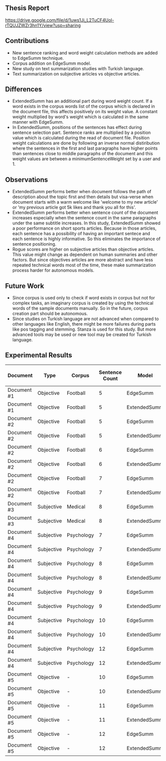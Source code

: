 <h2>Thesis Report</h2>

https://drive.google.com/file/d/1uws1Ji_L2TuCF4Uol-rTQUJZWZr3hn1Y/view?usp=sharing

<h2>Contributions</h2>

<ul>
  <li>
    New sentence ranking and word weight calculation methods are added to EdgeSumm technique.
  </li>
  <li>
    Corpus addition on EdgeSumm model.
  </li>
  <li>
    New study on text summarization studies with Turkish language.
  </li>
  <li>
    Text summarization on subjective articles vs objective articles.
  </li>
</ul>

<h2>Differences</h2>

<ul>
  <li>
    ExtendedSumm has an additional part during word weight count. If a word exists in the corpus words list of the corpus which is declared in the document file, this affects positively on its weight value. A constant weight multiplied by word's weight which is calculated in the same manner with EdgeSumm.
  </li>
  <li>
    In ExtendedSumm, positions of the sentences has effect during sentence selection part. Sentence ranks are multiplied by a position value which is calculated during the read of document file. Position weight calculations are done by following an inverse normal distiribution where the sentences in the first and last paragraphs have higher points than sentences close to middle paragraphs of the document and this weight values are between a minimumSentenceWeight set by a user and 1.
  </li>
</ul>

<h2>Observations</h2>

<ul>
  <li>
    ExtendedSumm performs better when document follows the path of description about the topic first and then details but visa-verse when document starts with a warm welcome like 'welcome to my new article' or 'my previous article got 5k likes and thank you all for this'.
  </li>
  <li>
    ExtendedSumm performs better when sentence count of the document increases especially when the sentence count in the same paragraphs under the same subtitle increases. In this study, ExtendedSumm showed a poor performance on short sports articles. Because in those articles, each sentence has a possibility of having an important sentece and each sentence is highly informative. So this eliminates the importance of sentence positioning. 
  </li>
  <li>
    Rogue scores are higher on subjective articles than objective articles. This value might change as dependent on human summaries and other factors. But since objectives articles are more abstract and have less repeated technical words most of the time, these make summarization process harder for autonomous models.
  </li>
</ul>

<h2>Future Work</h2>
  <ul>
    <li>
    Since corpus is used only to check if word exists in corpus but not for complex tasks, an imaginary corpus is created by using the technical words of the sample documents manually. So in the future, corpus creation part should be autonomous.
    </li>
    <li>
    Since studies on Turkish language are not advanced when compared to other languages like English, there might be more failures during parts like pos tagging and stemming. Stanza is used for this study. But more advanced tools may be used or new tool may be created for Turkish language.
    </li>
  </ul>

<h2>Experimental Results</h2>
  
|Document|Type|Corpus|Sentence Count|Model|Rogue-1 Recall|Rogue-1 Precision|Rogue-1 F1 Score|Rogue-2 Recall|Rogue-2 Precision|Rogue-2 F1 Score|Rogue-L Recall|Rogue-L Precision|Rogue-L F1 Score
|---|---|---|---|---|---|---|---|---|---|---|---|---|---|
|Document #1|Objective|Football|5|EdgeSumm|1.0|1.0|1.0|1.0|1.0|1.0|1.0|1.0|1.0|
|Document #1|Objective|Football|5|ExtendedSumm|0.88971|0.7707|0.82594|0.86471|0.76166|0.80992|0.88971|0.7707|0.82594|
|Document #2|Objective|Football|5|EdgeSumm|0.85333|0.84211|0.84768|0.81609|0.85542|0.83529|0.85333|0.84211|0.84768|
|Document #2|Objective|Football|5|ExtendedSumm|0.68|0.70833|0.69388|0.62069|0.66667|0.64286|0.68|0.70833|0.69388|
|Document #2|Objective|Football|6|EdgeSumm|0.86905|0.85882|0.86391|0.84158|0.87629|0.85859|0.86905|0.85882|0.86391|
|Document #2|Objective|Football|6|ExtendedSumm|0.86905|0.85882|0.86391|0.84158|0.87629|0.85859|0.86905|0.85882|0.86391|
|Document #2|Objective|Football|7|EdgeSumm|0.92708|0.92708|0.92708|0.90351|0.9115|0.90749|0.92708|0.92708|0.92708|
|Document #2|Objective|Football|7|ExtendedSumm|0.92708|0.92708|0.92708|0.90351|0.9115|0.90749|0.92708|0.92708|0.92708|
|Document #3|Subjective|Medical|8|EdgeSumm|0.76712|0.63636|0.69565|0.71078|0.58943|0.64444|0.76712|0.63636|0.69565|
|Document #3|Subjective|Medical|8|ExtendedSumm|0.78767|0.70552|0.74434|0.7402|0.68636|0.71226|0.78767|0.70552|0.74434|
|Document #4|Subjective|Psychology|7|EdgeSumm|0.64815|0.57851|0.61135|0.53125|0.48227|0.50558|0.64815|0.57851|0.61135|
|Document #4|Subjective|Psychology|7|ExtendedSumm|0.64815|0.57851|0.61135|0.53125|0.48227|0.50558|0.64815|0.57851|0.61135|
|Document #4|Subjective|Psychology|8|EdgeSumm|0.61207|0.52985|0.568|0.50365|0.43125|0.46465|0.61207|0.52985|0.568|
|Document #4|Subjective|Psychology|8|ExtendedSumm|0.67241|0.60465|0.63673|0.56934|0.51656|0.54167|0.67241|0.60465|0.63673|
|Document #4|Subjective|Psychology|9|EdgeSumm|0.70161|0.61268|0.65414|0.61074|0.53529|0.57053|0.70161|0.61268|0.65414|
|Document #4|Subjective|Psychology|9|ExtendedSumm|0.75806|0.68613|0.72031|0.66443|0.61875|0.64078|0.75806|0.68613|0.72031|
|Document #4|Subjective|Psychology|10|EdgeSumm|0.69853|0.63333|0.66434|0.61728|0.55866|0.58651|0.69853|0.63333|0.66434|
|Document #4|Subjective|Psychology|10|ExtendedSumm|0.69118|0.61039|0.64828|0.60494|0.53846|0.56977|0.69118|0.61039|0.64828|
|Document #4|Subjective|Psychology|12|EdgeSumm|0.76712|0.61202|0.68085|0.69663|0.54867|0.61386|0.76712|0.61202|0.68085|
|Document #4|Subjective|Psychology|12|ExtendedSumm|0.66438|0.55429|0.60436|0.5618|0.47393|0.51414|0.66438|0.55429|0.60436|
|Document #5|Objective|-|10|EdgeSumm|0.61212|0.51269|0.55801|0.55612|0.44309|0.49321|0.61212|0.51269|0.55801|
|Document #5|Objective|-|10|ExtendedSumm|0.61212|0.53723|0.57224|0.55612|0.48661|0.51905|0.61212|0.53723|0.57224|
|Document #5|Objective|-|11|EdgeSumm|0.59538|0.50244|0.54497|0.52913|0.42745|0.47289|0.59538|0.50244|0.54497|
|Document #5|Objective|-|11|ExtendedSumm|0.59538|0.515|0.55228|0.52913|0.44856|0.48552|0.59538|0.515|0.55228|
|Document #5|Objective|-|12|EdgeSumm|0.61111|0.51887|0.56122|0.54419|0.44656|0.49057|0.61111|0.51887|0.56122|
|Document #5|Objective|-|12|ExtendedSumm|0.61667|0.53365|0.57216|0.54419|0.46429|0.50107|0.61667|0.53365|0.57216|

